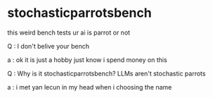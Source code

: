 # stochasticparrotsbench
this weird bench tests ur ai is parrot or not


Q : I don't belive your bench

a : ok it is just a hobby just know i spend money on this

Q : Why is it stochasticparrotsbench? LLMs aren't stochastic parrots

a : i met yan lecun in my head when i choosing the name
